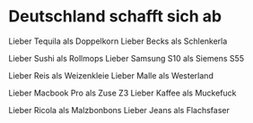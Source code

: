 # Deutschland schafft sich ab

Lieber Tequila als Doppelkorn
Lieber Becks als Schlenkerla

Lieber Sushi als Rollmops
Lieber Samsung S10 als Siemens S55

Lieber Reis als Weizenkleie
Lieber Malle als Westerland

Lieber Macbook Pro als Zuse Z3
Lieber Kaffee als Muckefuck

Lieber Ricola als Malzbonbons
Lieber Jeans als Flachsfaser
